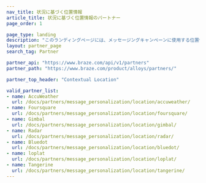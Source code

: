 ```yaml
---
nav_title: 状況に基づく位置情報
article_title: 状況に基づく位置情報のパートナー
page_order: 1

page_type: landing
description: "このランディングページには、メッセージングキャンペーンに使用する位置情報の収集を可能にするBrazeパートナー（Alloys）がリストアップされている。"
layout: partner_page
search_tag: Partner

partner_api: "https://www.braze.com/api/v1/partners"
partner_path: "https://www.braze.com/product/alloys/partners/"

partner_top_header: "Contextual Location"

valid_partner_list:
- name: AccuWeather
  url: /docs/partners/message_personalization/location/accuweather/
- name: Foursquare
  url: /docs/partners/message_personalization/location/foursquare/
- name: Gimbal
  url: /docs/partners/message_personalization/location/gimbal/
- name: Radar
  url: /docs/partners/message_personalization/location/radar/
- name: Bluedot
  url: /docs/partners/message_personalization/location/bluedot/
- name: loplat
  url: /docs/partners/message_personalization/location/loplat/
- name: Tangerine
  url: /docs/partners/message_personalization/location/tangerine/
---
```

